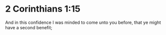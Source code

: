 # 2 Corinthians 1:15

And in this confidence I was minded to come unto you before, that ye might have a second benefit;